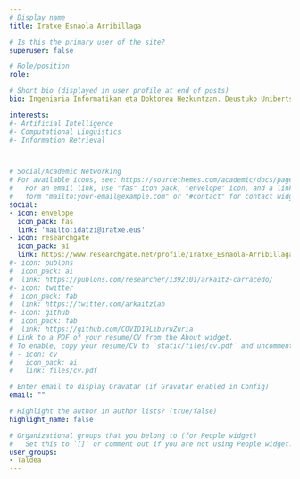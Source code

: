 ```yaml
---
# Display name
title: Iratxe Esnaola Arribillaga

# Is this the primary user of the site?
superuser: false

# Role/position
role: 

# Short bio (displayed in user profile at end of posts)
bio: Ingeniaria Informatikan eta Doktorea Hezkuntzan. Deustuko Unibertsitatean egiten du lan, irakasle eta ikerlari gisa. Telesforo Monzon eLab Euskal Herrigintza Laborategiko kidea da. 

interests:
#- Artificial Intelligence
#- Computational Linguistics
#- Information Retrieval



# Social/Academic Networking
# For available icons, see: https://sourcethemes.com/academic/docs/page-builder/#icons
#   For an email link, use "fas" icon pack, "envelope" icon, and a link in the
#   form "mailto:your-email@example.com" or "#contact" for contact widget.
social:
- icon: envelope
  icon_pack: fas
  link: 'mailto:idatzi@iratxe.eus'
- icon: researchgate
  icon_pack: ai
  link: https://www.researchgate.net/profile/Iratxe_Esnaola-Arribillaga
#- icon: publons
#  icon_pack: ai
#  link: https://publons.com/researcher/1392101/arkaitz-carracedo/
#- icon: twitter
#  icon_pack: fab
#  link: https://twitter.com/arkaitzlab
#- icon: github
#  icon_pack: fab
#  link: https://github.com/COVID19LiburuZuria
# Link to a PDF of your resume/CV from the About widget.
# To enable, copy your resume/CV to `static/files/cv.pdf` and uncomment the lines below.
# - icon: cv
#   icon_pack: ai
#   link: files/cv.pdf

# Enter email to display Gravatar (if Gravatar enabled in Config)
email: ""

# Highlight the author in author lists? (true/false)
highlight_name: false

# Organizational groups that you belong to (for People widget)
#   Set this to `[]` or comment out if you are not using People widget.
user_groups:
- Taldea
---
```



